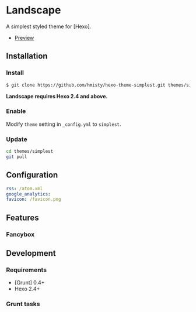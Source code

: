 # Landscape

A simplest styled theme for [Hexo].

- [Preview](http://eri2.com/)

## Installation

### Install

``` bash
$ git clone https://github.com/hmisty/hexo-theme-simplest.git themes/simplest
```

**Landscape requires Hexo 2.4 and above.**

### Enable

Modify `theme` setting in `_config.yml` to `simplest`.

### Update

``` bash
cd themes/simplest
git pull
```

## Configuration

``` yml
rss: /atom.xml
google_analytics:
favicon: /favicon.png
```
## Features

### Fancybox

## Development

### Requirements

- [Grunt] 0.4+
- Hexo 2.4+

### Grunt tasks

